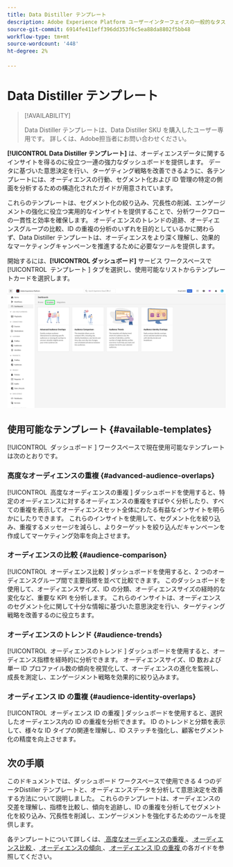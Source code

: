 ```yaml
---
title: Data Distiller テンプレート
description: Adobe Experience Platform ユーザーインターフェイスの一般的なタスクに対する構造化されたガイドを提供する Data Distiller テンプレートを使用して、一貫性と効率性を確保する方法について説明します。
source-git-commit: 6914fe411eff396dd353f6c5ea88da8802f5bb48
workflow-type: tm+mt
source-wordcount: '448'
ht-degree: 2%

---
```


# Data Distiller テンプレート

>[!AVAILABILITY]
>
>Data Distiller テンプレートは、Data Distiller SKU を購入したユーザー専用です。 詳しくは、Adobe担当者にお問い合わせください。

**[!UICONTROL Data Distiller テンプレート]** は、オーディエンスデータに関するインサイトを得るのに役立つ一連の強力なダッシュボードを提供します。 データに基づいた意思決定を行い、ターゲティング戦略を改善できるように、各テンプレートには、オーディエンスの行動、セグメント化および ID 管理の特定の側面を分析するための構造化されたガイドが用意されています。

これらのテンプレートは、セグメント化の絞り込み、冗長性の削減、エンゲージメントの強化に役立つ実用的なインサイトを提供することで、分析ワークフローの一貫性と効率を確保します。 オーディエンスのトレンドの追跡、オーディエンスグループの比較、ID の重複の分析のいずれを目的としているかに関わらず、Data Distiller テンプレートは、オーディエンスをより深く理解し、効果的なマーケティングキャンペーンを推進するために必要なツールを提供します。

開始するには、**[!UICONTROL ダッシュボード]** サービス ワークスペースで [!UICONTROL &#x200B; テンプレート &#x200B;] タブを選択し、使用可能なリストからテンプレートカードを選択します。

![ 「テンプレート」タブがハイライト表示されたダッシュボードサービスワークスペース。](../../images/sql-insights-query-pro-mode/templates/templates.png)

## 使用可能なテンプレート {#available-templates}

[!UICONTROL &#x200B; ダッシュボード &#x200B;] ワークスペースで現在使用可能なテンプレートは次のとおりです。

### 高度なオーディエンスの重複 {#advanced-audience-overlaps}

[!UICONTROL &#x200B; 高度なオーディエンスの重複 &#x200B;] ダッシュボードを使用すると、特定のオーディエンスに対するオーディエンスの重複をすばやく分析したり、すべての重複を表示してオーディエンスセット全体にわたる有益なインサイトを明らかにしたりできます。 これらのインサイトを使用して、セグメント化を絞り込み、重複するメッセージを減らし、よりターゲットを絞り込んだキャンペーンを作成してマーケティング効率を向上させます。

### オーディエンスの比較 {#audience-comparison}

[!UICONTROL &#x200B; オーディエンス比較 &#x200B;] ダッシュボードを使用すると、2 つのオーディエンスグループ間で主要指標を並べて比較できます。 このダッシュボードを使用して、オーディエンスサイズ、ID の分類、オーディエンスサイズの経時的な変化など、重要な KPI を分析します。 これらのインサイトは、オーディエンスのセグメント化に関して十分な情報に基づいた意思決定を行い、ターゲティング戦略を改善するのに役立ちます。

### オーディエンスのトレンド {#audience-trends}

[!UICONTROL &#x200B; オーディエンスのトレンド &#x200B;] ダッシュボードを使用すると、オーディエンス指標を経時的に分析できます。 オーディエンスサイズ、ID 数および単一 ID プロファイル数の傾向を視覚化して、オーディエンスの進化を監視し、成長を測定し、エンゲージメント戦略を効果的に絞り込みます。

### オーディエンス ID の重複 {#audience-identity-overlaps}

[!UICONTROL &#x200B; オーディエンス ID の重複 &#x200B;] ダッシュボードを使用すると、選択したオーディエンス内の ID の重複を分析できます。 ID のトレンドと分類を表示して、様々な ID タイプの関連を理解し、ID ステッチを強化し、顧客セグメント化の精度を向上させます。

## 次の手順

このドキュメントでは、ダッシュボード ワークスペースで使用できる 4 つのデータDistiller テンプレートと、オーディエンスデータを分析して意思決定を改善する方法について説明しました。 これらのテンプレートは、オーディエンスの交差を理解し、指標を比較し、傾向を追跡し、ID の重複を分析してセグメント化を絞り込み、冗長性を削減し、エンゲージメントを強化するためのツールを提供します。

各テンプレートについて詳しくは、[ 高度なオーディエンスの重複 ](./overlaps.md)、[ オーディエンス比較 ](./comparison.md)、[ オーディエンスの傾向 ](./trends.md)、[ オーディエンス ID の重複 ](./identity-overlaps.md) の各ガイドを参照してください。
